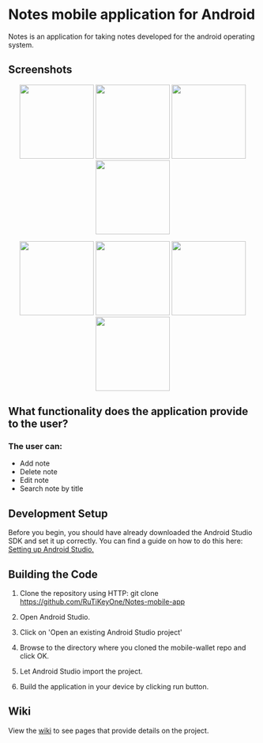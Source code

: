 # Notes mobile application for Android

Notes is an application for taking notes developed for the android operating system.

## Screenshots

<p align="center">
  <img src="https://i.ibb.co/ZMJ0Nj6/1.png" width="150"/>
   <img src="https://i.ibb.co/YjbgbWZ/2.png" width="150"/>
  <img src="https://i.ibb.co/khZ7fMH/3.png" width="150"/>
  <img src="https://i.ibb.co/vH3qXMR/4.png" width="150"/>
</p>

<p align="center">
   <img src="https://i.ibb.co/CKYHKVC/5.png" width="150"/>
   <img src="https://i.ibb.co/DKc3tyG/6.png" width="150"/> 
  <img src="https://i.ibb.co/mX3hFrx/7.png" width="150"/>
  <img src="https://i.ibb.co/7bw4ZmR/8.png" width="150"/>
</p>

## What functionality does the application provide to the user?

### The user can:
* Add note
* Delete note 
* Edit note
* Search note by title

## Development Setup

Before you begin, you should have already downloaded the Android Studio SDK and set it up correctly. You can find a guide on how to do this here: [Setting up Android Studio.](http://developer.android.com/sdk/installing/index.html?pkg=studio)

## Building the Code

1. Clone the repository using HTTP: git clone https://github.com/RuTiKeyOne/Notes-mobile-app
2. Open Android Studio.

3. Click on 'Open an existing Android Studio project'

4. Browse to the directory where you cloned the mobile-wallet repo and click OK.

5. Let Android Studio import the project.

6. Build the application in your device by clicking run button.

## Wiki

View the [wiki]() to see pages that provide details on the project.
